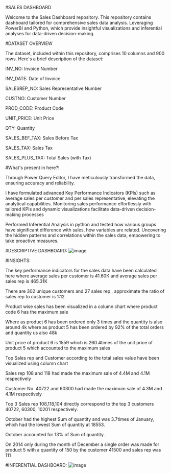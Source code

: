
#SALES DASHBOARD

Welcome to the Sales Dashboard repository. This repository contains dashboard tailored for comprehensive sales data analysis. Leveraging PowerBI and Python, which provide insightful visualizations and inferential analyses for data-driven decision-making.


#DATASET OVERVIEW

The dataset, included within this repository, comprises 10 columns and 900 rows. Here's a brief description of the dataset:

INV_NO: Invoice Number

INV_DATE: Date of Invoice

SALESREP_NO: Sales Representative Number

CUSTNO: Customer Number

PROD_CODE: Product Code

UNIT_PRICE: Unit Price

QTY: Quantity

SALES_BEF_TAX: Sales Before Tax

SALES_TAX: Sales Tax

SALES_PLUS_TAX: Total Sales (with Tax)


#What's present in here?!

Through Power Query Editor, I have meticulously transformed the data, ensuring accuracy and reliability.

I have formulated advanced Key Performance Indicators (KPIs) such as average sales per customer and per sales representative, elevating the analytical capabilities. Monitoring sales performance effortlessly with tailored KPIs and dynamic visualizations facilitate data-driven decision-making processes

Performed Inferential Analysis in python and tested how various groups have significant difference with sales, how variables are related. Uncovering the hidden patterns and correlations within the sales data, empowering to take proactive measures.


#DESCRIPTIVE DASHBOARD:
![image](https://github.com/Srieswari/SALES_DASHBOARD/assets/99708903/716a8c32-1853-48a1-b8c8-e79e64f12390)


#INSIGHTS:


The key performance indicators for the sales data have been calculated here where average sales per customer is 41.60K and average sales per sales rep is 465.31K 

There are 302 unique customers and 27 sales rep , approximate the ratio of sales rep to customer is 1:12

Product wise sales has been visualized in a column chart where product code 6 has the maximum sale 

Where as product 6 has been ordered only 3 times and the quantity is also around 4k where as product 5 has been ordered by 92% of the total orders and quantity us also 48k 

Unit price of product 6 is 1559 which is 260.4times of the unit price of product 5 which accounted to the maximum sales

Top Sales rep and Customer according to the total sales value have been visualized using column chart

Sales rep 108 and 118 had made the maximum sale of 4.4M and 4.1M respectively

Customer No. 40722 and 60300 had made the maximum sale of 4.3M and 4.1M respectively

Top 3 Sales rep 108,118,104 directly correspond to the top 3 customers 40722, 60300, 10201 respectively.

﻿October had the highest Sum of quantity and was 3.7times of January, which had the lowest Sum of quantity at 18553.﻿﻿

﻿﻿October accounted for 13% of Sum of quantity.﻿﻿

On 2014 only during the month of December a single order was made for product 5 with a quantity of 150 by the customer 41500 and sales rep was 111




#INFERENTIAL DASHBOARD:
![image](https://github.com/Srieswari/SALES_DASHBOARD/assets/99708903/9fb886de-a75f-40e7-ba37-ff063ada7572)


